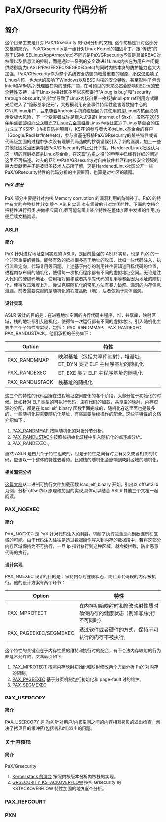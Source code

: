 # PaX/Grsecurity 代码分析  
## 简介  
这个目录主要是针对 PaX/Grsecurity 的代码分析的文档, 这个文档是针对这部分文档的简介。
PaX/Grsecurity是一组针对Linux Kernel的加固补丁，跟“传统”的基于LSM( SELinux/AppArmor/etc)不同的是PaX/GRsecurity不仅是具备RBAC对权限以及信息流的控制，而是通过一系列的安全改进让Linux内核在为用户空间提供防御能力( ASLR/PAGEEXEC/SEGEXEC/etc)的同时内核本身的防护能力也大大加强，PaX/GRsecurity作为整个系统安全防御领域最重要的起源，[不仅仅影响了Linux内核](https://hardenedlinux.github.io/system-security/2015/05/17/grsec-interview.html)，也大大的影响了Windows以及BSD内核的安全特性，甚至影响了包含Intel和ARM系列处理器在内的硬件厂商，在可预见的未来必然会影响[RISC-V的安全特性](https://github.com/hardenedlinux/embedded-iot_profile/blob/master/docs/riscv/riscv_security.md)支持，由于Linux内核社区多年以来都奉行"A bug is bug"和"security through obscurity"的哲学导致了Linux内核自第一枚核弹null-ptr ref利用方式曝光后进入了“隐蔽战争纪元”，大规模利用安全事件持续性危害着数据中心的GNU/Linux用户，后来随着Android手机的崛起因为其使用的是Linux内核而必须承受极大风险，下一个受害者或许是嵌入式设备( Internet of Shxt)，虽然在[2015年华盛顿邮报向公众曝光了Linux安全真相](http://www.washingtonpost.com/sf/business/2015/11/05/net-of-insecurity-the-kernel-of-the-argument/)后Linux内核社区迫于Linux基金会的压力成立了KSPP（内核自防护项目），KSPP的参与者大多为Linux基金会的客户（Google/RedHat/Intel/etc)，参与者基在移植PaX/GRsecurity的某些特性或者代码级加固的过程中多次没有理解代码造成的抄袭错误引入了新的漏洞，加上一些其他社区政治因素导致PaX/GRsecurity停止公开下载，HardenedLinux社区认为这一切的罪魁祸首是Linux基金会，在这篇“[方舟之役](https://hardenedlinux.github.io/announcement/2017/04/29/hardenedlinux-statement2.html#%E6%96%B9%E8%88%9F%E4%B9%8B%E5%BD%B9)”的申明中已经有详细的阐述这里不再描述。过去的17年中PaX/GRsecurity对自由软件社区和内核安全领域的巨大贡献但并不是被很多技术人员所了解，这是HardenedLinux社区公开一些PaX/GRsecurity特性的代码分析的主要原因，也算是对社区的馈赠。

##### PaX 部分  
PaX 部分主要是针对内核 Memory corruption 的漏洞利用的防御补丁。PaX 的特性有大的完整特性,比如整个 ASLR 实现,也有零散的针对加固特性。下面的文档会把特性进行归类,并做相应简介,尽可能勾画出某个特性在整体加固中发挥的作用,方便后续文档阅读。

### ASLR  
#### 简介  
PaX 针对进程地址空间实现的 ASLR，是目前最强的 ASLR 实现，也是 PaX 的一个非常重要的特性。能够有效的抵挡很多基于地址的攻击，比如一些代码注入，执行流重定向，代码复用等问题。上述基于内存的利用往往要知道目标代码的位置，进程内存布局的随机化，使得每一次执行程序都有不同的虚拟地址空间。无论是注入代码的硬编码地址、使用相对偏移或者共享库代码的复用等都会因为地址的随机化，使得攻击难度上升。尝试克服随机化的常见方法有暴力破解、漏洞的内存信息泄漏。前者需要克服的是随机化的程度高低（熵），后者依赖于具体漏洞。
#### 设计实现  
ASLR 设计的目的是：在进程地址空间的执行代码主程序，堆，共享库，映射区域，栈的地址都引入随机化，使得每一次运行都有不同的虚拟地址。引入随机化主要由三个子特性来实现，包括： PAX_RANDMMAP、PAX_RANDEXEC、PAX_RANDUSTACK。他们承担的任务如下：

| Option            |特性          |
| ----------------- |-------------|
| PAX_RANDMMAP      | 映射基址（包括共享库映射），堆基址，  ET_DYN 类型 ELF 主程序基址的随机化 |
| PAX_RANDEXEC      | ET_EXE 类型 ELF 主程序基址的随机化 |
| PAX_RANDUSTACK    | 栈基址的随机化 |

这三个的特性的代码盘踞在进程地址空间变化的各个阶段，大部分位于初始化的时候。比如针对 ELF 类型的可执行代码，进程代码的加载，共享库的映射，内存资源的分配，都是在 load_elf_binary 函数里面完成的，随机化在这里面也是最多的，一些随机化只需要随机化基址，有些需要后续操作的配合。这些子特性的文档介绍如下：

1. [PAX_RANDMMAP](PAX_RANDMMAP.md) 按照随机化的对象分节分析。
2. [PAX_RANDUSTACK](PAX_RANDUSTACK.md) 按照栈初始化流程中引入随机化的点逐点分析。
3. PAX_RANDEXEC 。

虽然 ASLR 是由几个子特性组成的，但是子特性之间有时会有交叉或者相关的代码，应该以一个整体的特性去看待。比如栈的随机化会影响到映射区域的随机化。  

#### 相关漏洞分析    
[这篇文档](elf_offset2lib.md)从二进制可执行文件加载函数 load_elf_binary 开始，引出以 offset2lib 为例，分析 offset2lib 原理和加固的实现,具体可以结合 ASLR 其他三个文档一起阅读。

### PAX_NOEXEC  
#### 简介  
PAX_NOEXEC 是 PaX 针对代码注入的利器，斩断了执行流重定向到数据所在区域的可能。由于代码注入往往是透过数据操作写入到内存的数据段中，若将这部分内存区域保持为不可执行，一旦 ip 指针执行到这种区域，就会被拦截，防止恶意代码的执行。
#### 设计实现  
PAX_NOEXEC 设计的目的是：保持内存的健康状态，防止非代码段的内存被执行。他的设计方案有两个环节：  

| Option     |特性   |
| ---------- | ---- |
| PAX_MPROTECT | 在内存初始映射时和修改映射性质时确保内存的健康状态（例如写/执行不可同时）|
| PAX_PAGEEXEC/SEGMEXEC | 透过软件或者硬件的方式，保持不可执行的内存不被执行。|

这个特性的关键点在于内存性质的维持和执行时的配合，有不合法内存映射的行为都是不允许的。文档索引如下:
1. [PAX_MPROTECT](PAX_MPROTECT.md) 按照内存映射初始化和映射修改两个方面分析 PaX 对内存的限制。
2. [PAX_PAGEEXEC](PAX_PAGEEXEC.md) 基于分页机制包括初始化和 page-fault 时的维护。
3. [PAX_SEGMEXEC](PAX_SEGMEXEC.md) 

### PAX_USERCOPY  
#### 简介  
PAX_USERCOPY 是 PaX 针对用户/内核空间之间的内存相互拷贝的溢出检查。解决了拷贝目的缓冲区(包括栈和堆)溢出的问题。

### 关于内核栈  
#### 简介  
PaX/Grsecurity  
1. [Kernel stack 的演变](kstack.md) 按照内核版本分析内核栈的实现。
2. [GRSECURITY_KSTACKOVERFLOW](KSTACKOVERFLOW.md) 按照 Grsecurity 的 KSTACKOVERFLOW 特性加固的地方逐个分析。


### PAX_REFCOUNT

### PXN
